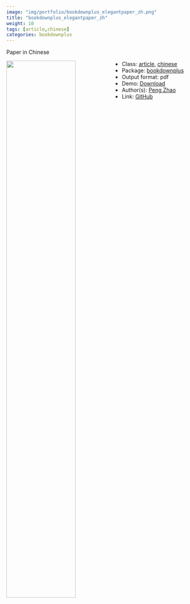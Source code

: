 ```yaml
---
image: "img/portfolio/bookdownplus_elegantpaper_zh.png"
title: "bookdownplus_elegantpaper_zh"
weight: 10
tags: [article,chinese]
categories: bookdownplus
---
```


Paper in Chinese

<!--more-->

<img class = "jf-image-shadow" src="../../img/portfolio/bookdownplus_elegantpaper_zh.png" style="display: block; margin: auto;" width="60%"  align="left">

- Class: [article](../../tags/article), [chinese](../../tags/chinese)
- Package: [bookdownplus](bookdownplus)
- Output format: pdf
- Demo: [Download](https://pzhaonet.github.io/bookdownplus/upload/elegantpaper_zh/showcase/_main.pdf)
- Author(s): [Peng Zhao](https://pzhao.org)
- Link: [GitHub](https://github.com/pzhaonet/bookdownplus)


